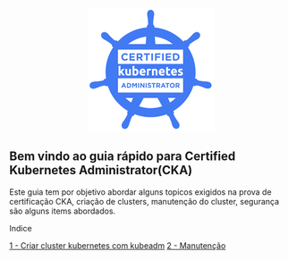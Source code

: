 <div align="center">

<img src="./cka.png" />
</div>

<h2>Bem vindo ao guia rápido para Certified Kubernetes Administrator(CKA)</h2>

Este guia tem por objetivo abordar alguns topicos exigidos na prova de certificação CKA, criação de clusters, manutenção do cluster, segurança são alguns items abordados.

Indice

<a href="./TheHardWay/README.md">1 - Criar cluster kubernetes com kubeadm</a>
<a href="./Maintenance/README.md">2 - Manutenção</a>
